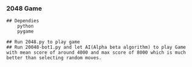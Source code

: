### 2048 Game
	
	## Dependies
		python
		pygame

	## Run 2048.py to play game	
	## Run 20048-bot1.py and let AI(Alpha beta algorithm) to play Game 	with mean score of around 4000 and max score of 8000 which is much better than selecting random moves.